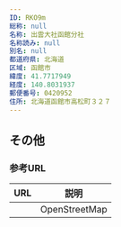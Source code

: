 ```yaml
---
ID: RKO9m
総称: null
名称: 出雲大社函館分社
名称読み: null
別名: null
都道府県: 北海道
区域: 函館市
緯度: 41.7717949
経度: 140.8031937
郵便番号: 0420952
住所: 北海道函館市高松町３２７
---
```


## その他

### 参考URL

| URL | 説明          |
| --- | ------------- |
|     | OpenStreetMap |
